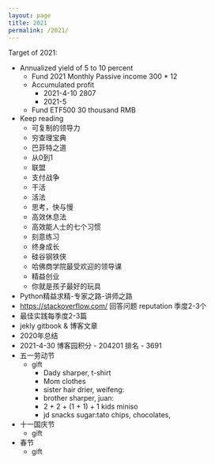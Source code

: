 ```yaml
---
layout: page
title: 2021
permalink: /2021/
---
```


Target of 2021:
- Annualized yield of 5 to 10 percent
  - Fund 2021 Monthly Passive income 300 * 12
  - Accumulated profit
    - 2021-4-10 2807
    - 2021-5
  - Fund ETF500 30 thousand RMB
- Keep reading
  - 可复制的领导力
  - 穷查理宝典
  - 巴菲特之道
  - 从0到1
  - 联盟
  - 支付战争
  - 干活
  - 活法
  - 思考，快与慢
  - 高效休息法
  - 高效能人士的七个习惯
  - 刻意练习
  - 终身成长
  - 硅谷钢铁侠
  - 哈佛商学院最受欢迎的领导课
  - 精益创业
  - 你就是孩子最好的玩具
- Python精益求精-专家之路-讲师之路
- https://stackoverflow.com/ 回答问题 reputation 季度2-3个
- 最佳实践每季度2-3篇
- jekly gitbook & 博客文章
- 2020年总结
- 2021-4-30 博客园积分 - 204201 排名 - 3691
- 五一劳动节
  - gift
    - Dady sharper, t-shirt
    - Mom clothes
    - sister hair drier, weifeng:
    - brother sharper, juan:
    - 2 + 2 + (1 + 1) + 1  kids miniso
    - jd snacks sugar:tato chips, chocolates,
- 十一国庆节
  - gift
- 春节
  - gift